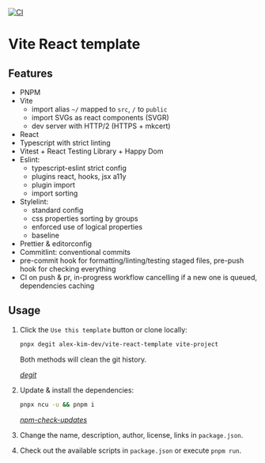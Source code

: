 [![CI](https://github.com/alex-kim-dev/vite-react-template/actions/workflows/ci.yml/badge.svg?branch=main)](https://github.com/alex-kim-dev/vite-react-template/actions/workflows/ci.yml)

# Vite React template

## Features

- PNPM
- Vite
  - import alias `~/` mapped to `src`, `/` to `public`
  - import SVGs as react components (SVGR)
  - dev server with HTTP/2 (HTTPS + mkcert)
- React
- Typescript with strict linting
- Vitest + React Testing Library + Happy Dom
- Eslint:
  - typescript-eslint strict config
  - plugins react, hooks, jsx a11y
  - plugin import
  - import sorting
- Stylelint:
  - standard config
  - css properties sorting by groups
  - enforced use of logical properties
  - baseline
- Prettier & editorconfig
- Commitlint: conventional commits
- pre-commit hook for formatting/linting/testing staged files, pre-push hook for checking everything
- CI on push & pr, in-progress workflow cancelling if a new one is queued, dependencies caching

## Usage

1. Click the `Use this template` button or clone locally:

   ```sh
   pnpx degit alex-kim-dev/vite-react-template vite-project
   ```

   Both methods will clean the git history.

   _[degit](https://github.com/Rich-Harris/degit)_

2. Update & install the dependencies:

   ```sh
   pnpx ncu -u && pnpm i
   ```

   _[npm-check-updates](https://github.com/raineorshine/npm-check-updates)_

3. Change the name, description, author, license, links in `package.json`.
4. Check out the available scripts in `package.json` or execute `pnpm run`.
